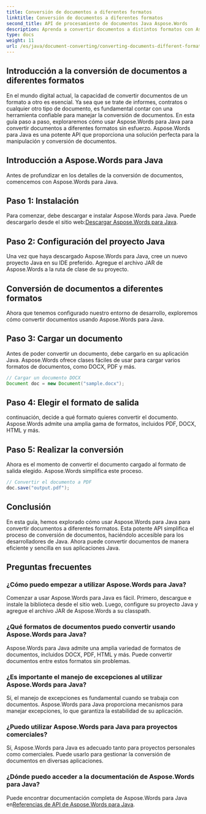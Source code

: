 ```yaml
---
title: Conversión de documentos a diferentes formatos
linktitle: Conversión de documentos a diferentes formatos
second_title: API de procesamiento de documentos Java Aspose.Words
description: Aprenda a convertir documentos a distintos formatos con Aspose.Words para Java. Guía paso a paso para una conversión eficiente de documentos.
type: docs
weight: 11
url: /es/java/document-converting/converting-documents-different-formats/
---
```


## Introducción a la conversión de documentos a diferentes formatos

En el mundo digital actual, la capacidad de convertir documentos de un formato a otro es esencial. Ya sea que se trate de informes, contratos o cualquier otro tipo de documento, es fundamental contar con una herramienta confiable para manejar la conversión de documentos. En esta guía paso a paso, exploraremos cómo usar Aspose.Words para Java para convertir documentos a diferentes formatos sin esfuerzo. Aspose.Words para Java es una potente API que proporciona una solución perfecta para la manipulación y conversión de documentos.

## Introducción a Aspose.Words para Java

Antes de profundizar en los detalles de la conversión de documentos, comencemos con Aspose.Words para Java.

## Paso 1: Instalación

 Para comenzar, debe descargar e instalar Aspose.Words para Java. Puede descargarlo desde el sitio web:[Descargar Aspose.Words para Java](https://releases.aspose.com/words/java/).

## Paso 2: Configuración del proyecto Java

Una vez que haya descargado Aspose.Words para Java, cree un nuevo proyecto Java en su IDE preferido. Agregue el archivo JAR de Aspose.Words a la ruta de clase de su proyecto.

## Conversión de documentos a diferentes formatos

Ahora que tenemos configurado nuestro entorno de desarrollo, exploremos cómo convertir documentos usando Aspose.Words para Java.

## Paso 3: Cargar un documento

Antes de poder convertir un documento, debe cargarlo en su aplicación Java. Aspose.Words ofrece clases fáciles de usar para cargar varios formatos de documentos, como DOCX, PDF y más.

```java
// Cargar un documento DOCX
Document doc = new Document("sample.docx");
```

## Paso 4: Elegir el formato de salida

continuación, decide a qué formato quieres convertir el documento. Aspose.Words admite una amplia gama de formatos, incluidos PDF, DOCX, HTML y más.

## Paso 5: Realizar la conversión

Ahora es el momento de convertir el documento cargado al formato de salida elegido. Aspose.Words simplifica este proceso.

```java
// Convertir el documento a PDF
doc.save("output.pdf");
```

## Conclusión

En esta guía, hemos explorado cómo usar Aspose.Words para Java para convertir documentos a diferentes formatos. Esta potente API simplifica el proceso de conversión de documentos, haciéndolo accesible para los desarrolladores de Java. Ahora puede convertir documentos de manera eficiente y sencilla en sus aplicaciones Java.

## Preguntas frecuentes

### ¿Cómo puedo empezar a utilizar Aspose.Words para Java?

Comenzar a usar Aspose.Words para Java es fácil. Primero, descargue e instale la biblioteca desde el sitio web. Luego, configure su proyecto Java y agregue el archivo JAR de Aspose.Words a su classpath.

### ¿Qué formatos de documentos puedo convertir usando Aspose.Words para Java?

Aspose.Words para Java admite una amplia variedad de formatos de documentos, incluidos DOCX, PDF, HTML y más. Puede convertir documentos entre estos formatos sin problemas.

### ¿Es importante el manejo de excepciones al utilizar Aspose.Words para Java?

Sí, el manejo de excepciones es fundamental cuando se trabaja con documentos. Aspose.Words para Java proporciona mecanismos para manejar excepciones, lo que garantiza la estabilidad de su aplicación.

### ¿Puedo utilizar Aspose.Words para Java para proyectos comerciales?

Sí, Aspose.Words para Java es adecuado tanto para proyectos personales como comerciales. Puede usarlo para gestionar la conversión de documentos en diversas aplicaciones.

### ¿Dónde puedo acceder a la documentación de Aspose.Words para Java?

 Puede encontrar documentación completa de Aspose.Words para Java en[Referencias de API de Aspose.Words para Java](https://reference.aspose.com/words/java/).